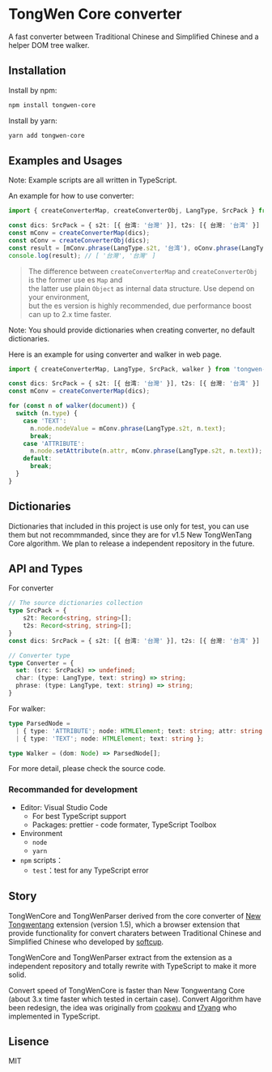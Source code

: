 # TongWen Core converter

A fast converter between Traditional Chinese and Simplified Chinese and a helper DOM tree walker.

## Installation

Install by npm:
```bash
npm install tongwen-core
```

Install by yarn:
```bash
yarn add tongwen-core
```

## Examples and Usages

Note: Example scripts are all written in TypeScript.

An example for how to use converter:

```typescript
import { createConverterMap, createConverterObj, LangType, SrcPack } from 'tongwen-core';

const dics: SrcPack = { s2t: [{ 台湾: '台灣' }], t2s: [{ 台灣: '台湾' }] };
const mConv = createConverterMap(dics);
const oConv = createConverterObj(dics);
const result = [mConv.phrase(LangType.s2t, '台湾'), oConv.phrase(LangType.s2t, '台湾')];
console.log(result); // [ '台灣', '台灣' ]
```

> The difference between `createConverterMap` and `createConverterObj` is the former use es `Map` and <br>
> the latter use plain `Object` as internal data structure. Use depend on your environment, <br> 
> but the es version is highly recommended, due performance boost can up to 2.x time faster.

Note: You should provide dictionaries when creating converter, no default dictionaries.

Here is an example for using converter and walker in web page.

```typescript
import { createConverterMap, LangType, SrcPack, walker } from 'tongwen-core';

const dics: SrcPack = { s2t: [{ 台湾: '台灣' }], t2s: [{ 台灣: '台湾' }] };
const mConv = createConverterMap(dics);

for (const n of walker(document)) {
  switch (n.type) {
    case 'TEXT':
      n.node.nodeValue = mConv.phrase(LangType.s2t, n.text);
      break;
    case 'ATTRIBUTE':
      n.node.setAttribute(n.attr, mConv.phrase(LangType.s2t, n.text));
    default:
      break;
  }
}
```

## Dictionaries
Dictionaries that included in this project is use only for test, you can use them but not recommmanded, since they are for v1.5 New TongWenTang Core algorithm. We plan to release a independent repository in the future.

## API and Types

For converter

```typescript
// The source dictionaries collection
type SrcPack = {
    s2t: Record<string, string>[];
    t2s: Record<string, string>[];
}
const dics: SrcPack = { s2t: [{ 台湾: '台灣' }], t2s: [{ 台灣: '台湾' }] };

// Converter type
type Converter = {
  set: (src: SrcPack) => undefined;
  char: (type: LangType, text: string) => string;
  phrase: (type: LangType, text: string) => string;
}
```

For walker:

```typescript
type ParsedNode =
  | { type: 'ATTRIBUTE'; node: HTMLElement; text: string; attr: string }
  | { type: 'TEXT'; node: HTMLElement; text: string };

type Walker = (dom: Node) => ParsedNode[];
```

For more detail, please check the source code.

### Recommanded for development

- Editor: Visual Studio Code
  - For best TypeScript support
  - Packages: prettier - code formater, TypeScript Toolbox
- Environment
  - `node`
  - `yarn`
- `npm` scripts：
  - `test`：test for any TypeScript error

## Story

TongWenCore and TongWenParser derived from the core converter of [New Tongwentang](https://github.com/tongwentang/New-Tongwentang-for-Firefox) extension (version 1.5), which a browser extension that provide functionality for convert charaters between Traditional Chinese and Simplified Chinese who developed by [softcup](https://github.com/softcup).

TongWenCore and TongWenParser extract from the extension as a independent repository and totally rewrite with TypeScript to make it more solid.

Convert speed of TongWenCore is faster than New Tongwentang Core (about 3.x time faster which tested in certain case). Convert Algorithm have been redesign, the idea was originally from [cookwu](https://github.com/cookwu) and [t7yang](https://github.com/t7yang) who implemented in TypeScript.

## Lisence

MIT
